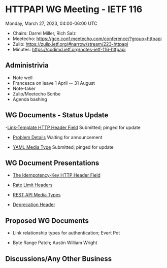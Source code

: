 # HTTPAPI WG Meeting - IETF 116

Monday, March 27, 2023, 04:00-06:00 UTC

* Chairs: Darrel Miller, Rich Salz
* Meetecho: https://gce.conf.meetecho.com/conference/?group=httpapi
* Zulip: https://zulip.ietf.org/#narrow/stream/223-httpapi
* Minutes: https://codimd.ietf.org/notes-ietf-116-httpapi

## Administrivia

- Note well
- Francesca on leave 1 April -- 31 August
- Note-taker
- Zulip/Meetecho Scribe
- Agenda bashing

## WG Documents - Status Update

-[Link-Template HTTP Header Field](https://datatracker.ietf.org/doc/draft-ietf-httpapi-link-template/) Submitted; pinged for update

- [Problem Details](https://datatracker.ietf.org/doc/draft-ietf-httpapi-rfc7807bis/) Waiting for announcement

- [YAML Media Type](https://datatracker.ietf.org/doc/draft-ietf-httpapi-yaml-mediatypes/) Submitted; pinged for update

## WG Document Presentations

- [The Idempotency-Key HTTP Header Field](https://datatracker.ietf.org/doc/draft-ietf-httpapi-idempotency-key-header/)

- [Rate Limit Headers](https://datatracker.ietf.org/doc/draft-ietf-httpapi-ratelimit-headers/)

- [REST API Media Types](https://datatracker.ietf.org/doc/draft-ietf-httpapi-rest-api-mediatypes/)

- [Deprecation Header](https://datatracker.ietf.org/doc/html/draft-ietf-httpapi-deprecation-header)

## Proposed WG Documents

- Link relationship types for authentication; Evert Pot

- Byte Range Patch; Austin William Wright

## Discussions/Any Other Business

